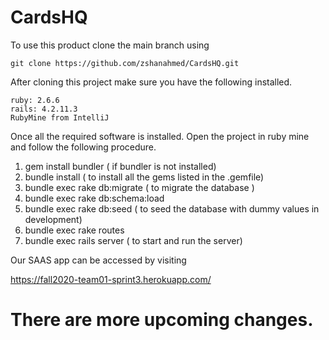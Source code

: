 # CardsHQ

To use this product clone the main branch using

```
git clone https://github.com/zshanahmed/CardsHQ.git

```

After cloning this project make sure you have the following installed.

```
ruby: 2.6.6
rails: 4.2.11.3
RubyMine from IntelliJ

```
Once all the required software is installed. Open the project in ruby mine and follow the following procedure.

1. gem install bundler ( if bundler is not installed)
2. bundle install ( to install all the gems listed in the .gemfile)
3. bundle exec rake db:migrate ( to migrate the database )
4. bundle exec rake db:schema:load
5. bundle exec rake db:seed ( to seed the database with dummy values in development)
6. bundle exec rake routes 
7. bundle exec rails server ( to start and run the server)

Our SAAS app can be accessed by visiting

https://fall2020-team01-sprint3.herokuapp.com/


# There are more upcoming changes.
